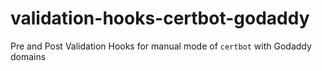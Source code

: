 # validation-hooks-certbot-godaddy
Pre and Post Validation Hooks for manual mode of `certbot` with Godaddy domains
